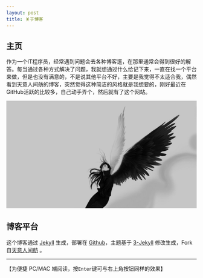 ```yaml
---
layout: post
title: 关于博客
---
```


## **主页**


作为一个IT程序员，经常遇到问题会去各种博客逛，在那里通常会得到很好的解答。每当通过各种方式解决了问题，我就想通过什么给记下来，一直在找一个平台来做，但是也没有满意的，不是说其他平台不好，主要是我觉得不太适合我，偶然看到天意人间舫的博客，突然觉得这种简洁的风格就是我想要的，刚好最近在GitHub活跃的比较多，自己动手弄个，然后就有了这个网站。


<img src="https://raw.githubusercontent.com/Changzhisong/Changzhisong.github.io/master/assets/images/home.jpg" alt="im">

## 博客平台

这个博客通过 [Jekyll](http://jekyllrb.com/) 生成，部署在 [Github](https://pages.github.com)，主题基于 [3-Jekyll](https://github.com/P233/3-Jekyll) 修改生成，Fork自[天意人间舫](https://github.com/nicejade/nicejade.github.io) 。


-----
【为便捷 PC/MAC 端阅读，按`Enter`键可与右上角按钮同样的效果】
